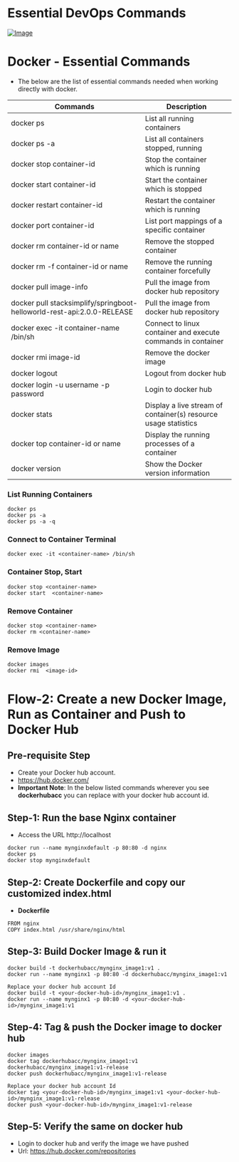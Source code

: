 # Essential DevOps Commands

[![Image](https://encrypted-tbn0.gstatic.com/images?q=tbn:ANd9GcRQyuuu2Tv6cKCQZWgMbNLbIV9xUHUm3bnXww&usqp=CAU "DevOps or Release Engineering")](https://www.google.com/)

# Docker - Essential Commands

- The below are the list of essential commands needed when working directly with docker.

| Commands                                                               | Description                                                     |
| ---------------------------------------------------------------------- | --------------------------------------------------------------- |
| docker ps                                                              | List all running containers                                     |
| docker ps -a                                                           | List all containers stopped, running                            |
| docker stop container-id                                               | Stop the container which is running                             |
| docker start container-id                                              | Start the container which is stopped                            |
| docker restart container-id                                            | Restart the container which is running                          |
| docker port container-id                                               | List port mappings of a specific container                      |
| docker rm container-id or name                                         | Remove the stopped container                                    |
| docker rm -f container-id or name                                      | Remove the running container forcefully                         |
| docker pull image-info                                                 | Pull the image from docker hub repository                       |
| docker pull stacksimplify/springboot-helloworld-rest-api:2.0.0-RELEASE | Pull the image from docker hub repository                       |
| docker exec -it container-name /bin/sh                                 | Connect to linux container and execute commands in container    |
| docker rmi image-id                                                    | Remove the docker image                                         |
| docker logout                                                          | Logout from docker hub                                          |
| docker login -u username -p password                                   | Login to docker hub                                             |
| docker stats                                                           | Display a live stream of container(s) resource usage statistics |
| docker top container-id or name                                        | Display the running processes of a container                    |
| docker version                                                         | Show the Docker version information                             |

### List Running Containers

```
docker ps
docker ps -a
docker ps -a -q
```

### Connect to Container Terminal

```
docker exec -it <container-name> /bin/sh
```

### Container Stop, Start

```
docker stop <container-name>
docker start  <container-name>
```

### Remove Container

```
docker stop <container-name>
docker rm <container-name>
```

### Remove Image

```
docker images
docker rmi  <image-id>
```

# Flow-2: Create a new Docker Image, Run as Container and Push to Docker Hub

## Pre-requisite Step

- Create your Docker hub account.
- https://hub.docker.com/
- **Important Note**: In the below listed commands wherever you see **dockerhubacc** you can replace with your docker hub account id.

## Step-1: Run the base Nginx container

- Access the URL http://localhost

```
docker run --name mynginxdefault -p 80:80 -d nginx
docker ps
docker stop mynginxdefault
```

## Step-2: Create Dockerfile and copy our customized index.html

- **Dockerfile**

```
FROM nginx
COPY index.html /usr/share/nginx/html
```

## Step-3: Build Docker Image & run it

```
docker build -t dockerhubacc/mynginx_image1:v1 .
docker run --name mynginx1 -p 80:80 -d dockerhubacc/mynginx_image1:v1

Replace your docker hub account Id
docker build -t <your-docker-hub-id>/mynginx_image1:v1 .
docker run --name mynginx1 -p 80:80 -d <your-docker-hub-id>/mynginx_image1:v1
```

## Step-4: Tag & push the Docker image to docker hub

```
docker images
docker tag dockerhubacc/mynginx_image1:v1 dockerhubacc/mynginx_image1:v1-release
docker push dockerhubacc/mynginx_image1:v1-release

Replace your docker hub account Id
docker tag <your-docker-hub-id>/mynginx_image1:v1 <your-docker-hub-id>/mynginx_image1:v1-release
docker push <your-docker-hub-id>/mynginx_image1:v1-release
```

## Step-5: Verify the same on docker hub

- Login to docker hub and verify the image we have pushed
- Url: https://hub.docker.com/repositories

